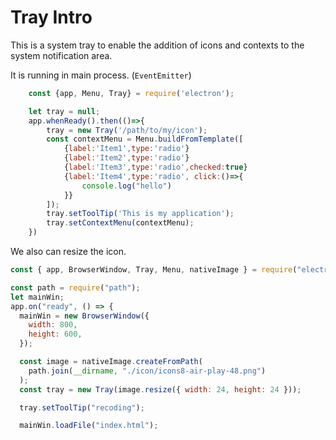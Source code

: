 # Tray Intro

This is a system tray to enable the addition of icons and contexts to the system notification area.

It is running in main process. (`EventEmitter`)

```js
    const {app, Menu, Tray} = require('electron');

    let tray = null;
    app.whenReady().then(()=>{
        tray = new Tray('/path/to/my/icon');
        const contextMenu = Menu.buildFromTemplate([
            {label:'Item1',type:'radio'}
            {label:'Item2',type:'radio'}
            {label:'Item3',type:'radio',checked:true}
            {label:'Item4',type:'radio', click:()=>{
                console.log("hello")
            }}
        ]);
        tray.setToolTip('This is my application');
        tray.setContextMenu(contextMenu);
    })
```

We also can resize the icon.

```js
const { app, BrowserWindow, Tray, Menu, nativeImage } = require("electron");

const path = require("path");
let mainWin;
app.on("ready", () => {
  mainWin = new BrowserWindow({
    width: 800,
    height: 600,
  });

  const image = nativeImage.createFromPath(
    path.join(__dirname, "./icon/icons8-air-play-48.png")
  );
  const tray = new Tray(image.resize({ width: 24, height: 24 }));

  tray.setToolTip("recoding");

  mainWin.loadFile("index.html");
```
